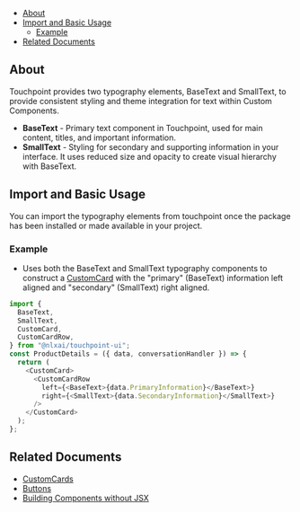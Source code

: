 - [About](#about)
- [Import and Basic Usage](#import-and-basic-usage)
  - [Example](#example)
- [Related Documents](#related-documents)

## About

Touchpoint provides two typography elements, BaseText and SmallText, to provide consistent styling and theme integration for text within Custom Components.

- **BaseText** - Primary text component in Touchpoint, used for main content, titles, and important information.
- **SmallText** - Styling for secondary and supporting information in your interface. It uses reduced size and opacity to create visual hierarchy with BaseText.

## Import and Basic Usage

You can import the typography elements from touchpoint once the package has been installed or made available in your project.

### Example

- Uses both the BaseText and SmallText typography components to construct a [CustomCard](/touchpoint-CustomCards) with the "primary" (BaseText) information left aligned and "secondary" (SmallText) right aligned.

```javascript
import {
  BaseText,
  SmallText,
  CustomCard,
  CustomCardRow,
} from "@nlxai/touchpoint-ui";
const ProductDetails = ({ data, conversationHandler }) => {
  return (
    <CustomCard>
      <CustomCardRow
        left={<BaseText>{data.PrimaryInformation}</BaseText>}
        right={<SmallText>{data.SecondaryInformation}</SmallText>}
      />
    </CustomCard>
  );
};
```

## Related Documents

- [CustomCards](/touchpoint-CustomCards)
- [Buttons](/touchpoint-Buttons)
- [Building Components without JSX](/touchpoint-components#building-html-components-without-transpiling)
